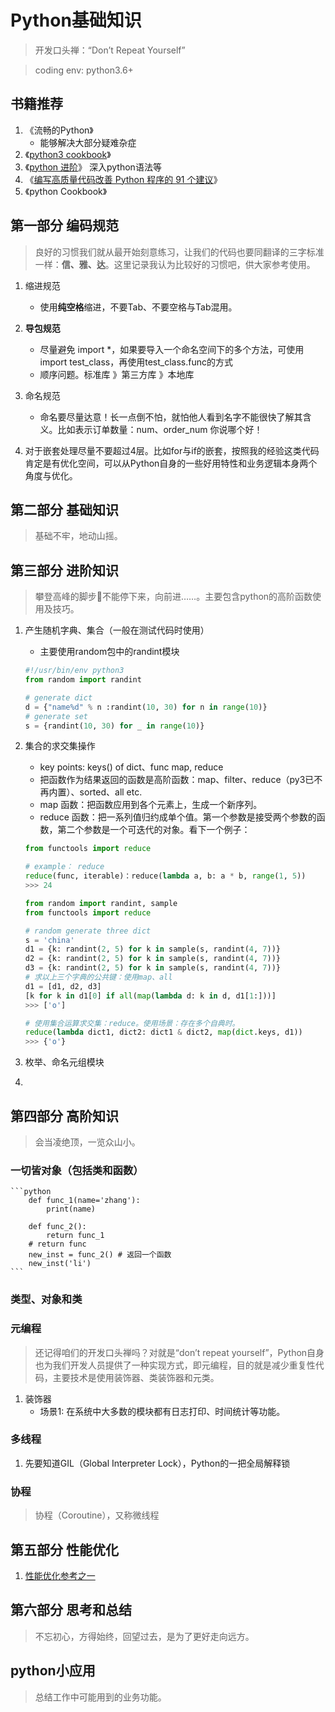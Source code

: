 # Python基础知识
> 开发口头禅：“Don’t Repeat Yourself”

> coding env: python3.6+
## 书籍推荐
1. 《流畅的Python》
    - 能够解决大部分疑难杂症
2. 《[python3 cookbook](https://python3-cookbook.readthedocs.io/zh_CN/latest/index.html)》 
3. 《[python 进阶](https://docs.pythontab.com/interpy/#python)》  深入python语法等  
4. 《[编写高质量代码改善 Python 程序的 91 个建议](https://l1nwatch.gitbook.io/writing_solid_python_code_gitbook/di-1-zhang-yin-lun)》 
5. 《python Cookbook》 
## 第一部分 编码规范
> 良好的习惯我们就从最开始刻意练习，让我们的代码也要同翻译的三字标准一样：**信、雅、达**。这里记录我认为比较好的习惯吧，供大家参考使用。
1. 缩进规范
    - 使用**纯空格**缩进，不要Tab、不要空格与Tab混用。
2. **导包规范**
    + 尽量避免 import *，如果要导入一个命名空间下的多个方法，可使用import test_class，再使用test_class.func的方式
    + 顺序问题。标准库 》第三方库 》本地库
3. 命名规范
    + 命名要尽量达意！长一点倒不怕，就怕他人看到名字不能很快了解其含义。比如表示订单数量：num、order_num 你说哪个好！

4. 对于嵌套处理尽量不要超过4层。比如for与if的嵌套，按照我的经验这类代码肯定是有优化空间，可以从Python自身的一些好用特性和业务逻辑本身两个角度与优化。
## 第二部分 基础知识 
> 基础不牢，地动山摇。

## 第三部分 进阶知识 
> 攀登高峰的脚步👣不能停下来，向前进……。主要包含python的高阶函数使用及技巧。
1. 产生随机字典、集合（一般在测试代码时使用）
    + 主要使用random包中的randint模块
    ```python
    #!/usr/bin/env python3
    from random import randint

    # generate dict
    d = {"name%d" % n :randint(10, 30) for n in range(10)}
    # generate set
    s = {randint(10, 30) for _ in range(10)}
    ```
2. 集合的求交集操作
    + key points: keys() of dict、func map, reduce
    + 把函数作为结果返回的函数是高阶函数：map、filter、reduce（py3已不再内置）、sorted、all etc.
    + map 函数：把函数应用到各个元素上，生成一个新序列。
    + reduce 函数：把一系列值归约成单个值。第一个参数是接受两个参数的函数，第二个参数是一个可迭代的对象。看下一个例子：

    ```python
    from functools import reduce

    # example： reduce 
    reduce(func, iterable)：reduce(lambda a, b: a * b, range(1, 5))
    >>> 24
    ```

    ```python
    from random import randint, sample
    from functools import reduce

    # random generate three dict
    s = 'china'
    d1 = {k: randint(2, 5) for k in sample(s, randint(4, 7))}
    d2 = {k: randint(2, 5) for k in sample(s, randint(4, 7))}
    d3 = {k: randint(2, 5) for k in sample(s, randint(4, 7))}
    # 求以上三个字典的公共键：使用map、all
    d1 = [d1, d2, d3]
    [k for k in d1[0] if all(map(lambda d: k in d, d1[1:]))]
    >>> ['o']

    # 使用集合运算求交集：reduce。使用场景：存在多个自典时。
    reduce(lambda dict1, dict2: dict1 & dict2, map(dict.keys, d1))
    >>> {'o'}
    ```

3. 枚举、命名元组模块

4. 

## 第四部分 高阶知识
> 会当凌绝顶，一览众山小。
### 一切皆对象（包括类和函数）
    ```python
        def func_1(name='zhang'):
            print(name) 

        def func_2():
            return func_1
        # return func
        new_inst = func_2() # 返回一个函数
        new_inst('li')
    ```
### 类型、对象和类

### 元编程
> 还记得咱们的开发口头禅吗？对就是“don’t repeat yourself”，Python自身也为我们开发人员提供了一种实现方式，即元编程，目的就是减少重复性代码，主要技术是使用装饰器、类装饰器和元类。
1. 装饰器
    + 场景1: 在系统中大多数的模块都有日志打印、时间统计等功能。
### 多线程
1. 先要知道GIL（Global Interpreter Lock），Python的一把全局解释锁
### 协程
> 协程（Coroutine），又称微线程
## 第五部分 性能优化
1. [性能优化参考之一](https://www.ibm.com/developerworks/cn/linux/l-cn-python-optim/)
## 第六部分 思考和总结
> 不忘初心，方得始终，回望过去，是为了更好走向远方。

## python小应用
> 总结工作中可能用到的业务功能。

